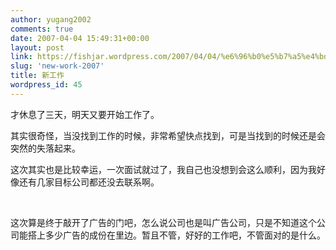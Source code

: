 ```yaml
---
author: yugang2002
comments: true
date: 2007-04-04 15:49:31+00:00
layout: post
link: https://fishjar.wordpress.com/2007/04/04/%e6%96%b0%e5%b7%a5%e4%bd%9c/
slug: 'new-work-2007'
title: 新工作
wordpress_id: 45
---
```


才休息了三天，明天又要开始工作了。




其实很奇怪，当没找到工作的时候，非常希望快点找到，可是当找到的时候还是会突然的失落起来。




这次其实也是比较幸运，一次面试就过了，我自己也没想到会这么顺利，因为我好像还有几家目标公司都还没去联系啊。




 




这次算是终于敲开了广告的门吧，怎么说公司也是叫广告公司，只是不知道这个公司能搭上多少广告的成份在里边。暂且不管，好好的工作吧，不管面对的是什么。
